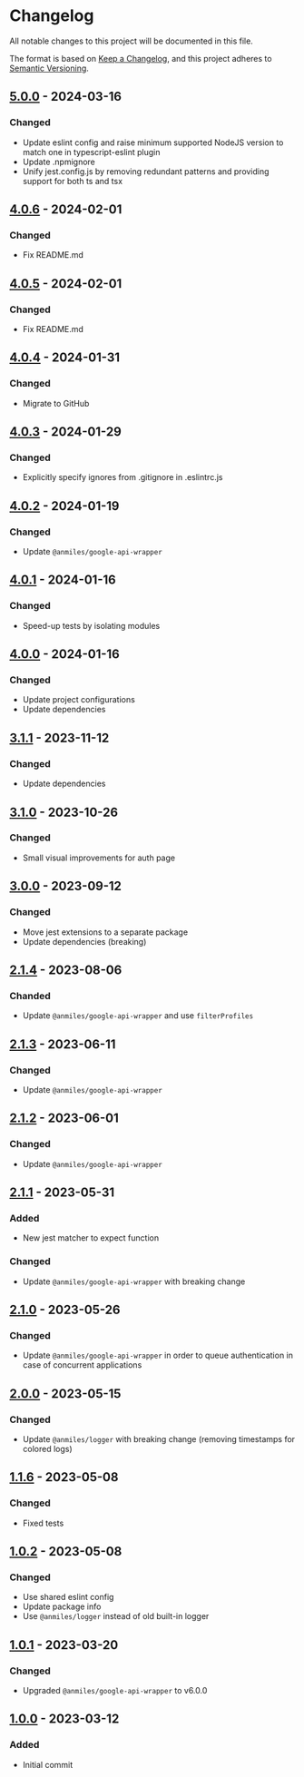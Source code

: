 # Changelog

All notable changes to this project will be documented in this file.

The format is based on [Keep a Changelog](https://keepachangelog.com/en/1.0.0/),
and this project adheres to [Semantic Versioning](https://semver.org/spec/v2.0.0.html).

## [5.0.0](../../tags/v5.0.0) - 2024-03-16
### Changed
- Update eslint config and raise minimum supported NodeJS version to match one in typescript-eslint plugin
- Update .npmignore
- Unify jest.config.js by removing redundant patterns and providing support for both ts and tsx

## [4.0.6](../../tags/v4.0.6) - 2024-02-01
### Changed
- Fix README.md

## [4.0.5](../../tags/v4.0.5) - 2024-02-01
### Changed
- Fix README.md

## [4.0.4](../../tags/v4.0.4) - 2024-01-31
### Changed
- Migrate to GitHub

## [4.0.3](../../tags/v4.0.3) - 2024-01-29
### Changed
- Explicitly specify ignores from .gitignore in .eslintrc.js

## [4.0.2](../../tags/v4.0.2) - 2024-01-19
### Changed
- Update `@anmiles/google-api-wrapper`

## [4.0.1](../../tags/v4.0.1) - 2024-01-16
### Changed
- Speed-up tests by isolating modules

## [4.0.0](../../tags/v4.0.0) - 2024-01-16
### Changed
- Update project configurations
- Update dependencies

## [3.1.1](../../tags/v3.1.1) - 2023-11-12
### Changed
- Update dependencies

## [3.1.0](../../tags/v3.1.0) - 2023-10-26
### Changed
- Small visual improvements for auth page

## [3.0.0](../../tags/v3.0.0) - 2023-09-12
### Changed
- Move jest extensions to a separate package
- Update dependencies (breaking)

## [2.1.4](../../tags/v2.1.4) - 2023-08-06
### Chanded
- Update `@anmiles/google-api-wrapper` and use `filterProfiles`

## [2.1.3](../../tags/v2.1.3) - 2023-06-11
### Changed
- Update `@anmiles/google-api-wrapper`

## [2.1.2](../../tags/v5.1.1) - 2023-06-01
### Changed
- Update `@anmiles/google-api-wrapper`

## [2.1.1](../../tags/v2.1.1) - 2023-05-31
### Added
- New jest matcher to expect function
### Changed
- Update `@anmiles/google-api-wrapper` with breaking change

## [2.1.0](../../tags/v2.1.0) - 2023-05-26
### Changed
- Update `@anmiles/google-api-wrapper` in order to queue authentication in case of concurrent applications

## [2.0.0](../../tags/v2.0.0) - 2023-05-15
### Changed
- Update `@anmiles/logger` with breaking change (removing timestamps for colored logs)

## [1.1.6](../../tags/v1.1.6) - 2023-05-08
### Changed
- Fixed tests

## [1.0.2](../../tags/v1.0.2) - 2023-05-08
### Changed
- Use shared eslint config
- Update package info
- Use `@anmiles/logger` instead of old built-in logger

## [1.0.1](../../tags/v1.0.1) - 2023-03-20
### Changed
- Upgraded `@anmiles/google-api-wrapper` to v6.0.0

## [1.0.0](../../tags/v1.0.0) - 2023-03-12
### Added
- Initial commit
